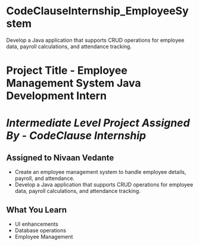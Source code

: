 # CodeClauseInternship_EmployeeSystem
Develop a Java application that supports CRUD operations for employee data,  payroll calculations, and attendance tracking.

# Project Title - Employee Management System Java Development Intern
# _Intermediate Level Project Assigned By - CodeClause Internship_
## Assigned to Nivaan Vedante

- Create an employee management system to handle employee details, payroll, and attendance.
- Develop a Java application that supports CRUD operations for employee data, payroll calculations, and attendance tracking.

## What You Learn
- UI enhancements
- Database operations
- Employee Management
